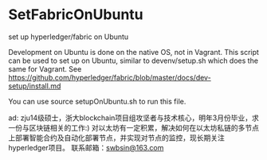 # SetFabricOnUbuntu
set up hyperledger/fabric on Ubuntu

Development on Ubuntu is done on the native OS, not in Vagrant. This script can be
used to set up on Ubuntu, similar to devenv/setup.sh which does the
same for Vagrant.
See https://github.com/hyperledger/fabric/blob/master/docs/dev-setup/install.md

You can use 
    source setupOnUbuntu.sh 
to run this file.










ad:
    zju14级硕士，浙大blockchain项目组攻坚者与技术核心，明年3月份毕业，求一份与区块链相关的工作:)
    对以太坊有一定积累，解决如何在以太坊私链的多节点上部署智能合约及自动化部署节点，并实现对节点的监控，现长期关注hyperledger项目。
    联系邮箱：swbsin@163.com
